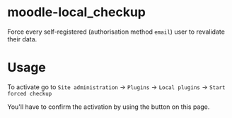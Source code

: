 moodle-local_checkup
====================

Force every self-registered (authorisation method `email`) user to revalidate their data.

Usage
=====

To activate go to
`Site administration` -> `Plugins` -> `Local plugins` -> `Start forced checkup`

You'll have to confirm the activation by using the button on this page.

